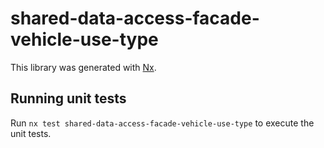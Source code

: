# shared-data-access-facade-vehicle-use-type

This library was generated with [Nx](https://nx.dev).

## Running unit tests

Run `nx test shared-data-access-facade-vehicle-use-type` to execute the unit tests.
